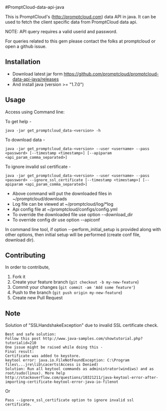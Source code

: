 #PromptCloud-data-api-java

This is PromptCloud's (http://promptcloud.com) data API in java. It can be used to fetch the client specific data from PromptCloud data api.

NOTE: API query  requires a valid userid and password.

For queries related to this gem please contact the folks at promptcloud or open a github issue.

## Installation
* Download latest jar form https://github.com/promptcloud/promptcloud-data-api-java/releases
* And install java (version >= "1.7.0")

## Usage

Access using Command line:

To get help -

    java -jar get_promptcloud_data-<version> -h 

To download data -

    java -jar get_promptcloud_data-<version> --user <username> --pass <password> [--timestamp <timestamp>] [--apiparam <api_param_comma_separated>]

To ignore invalid ssl certificate -
    
    java -jar get_promptcloud_data-<version> --user <username> --pass <password> --ignore_ssl_certificate [--timestamp <timestamp>] [--apiparam <api_param_comma_separated>] 


* Above command will put the downloaded files in ~/promptcloud/downloads
* Log file can be viewed at ~/promptcloud/log/*log
* Api config file at ~/promptcloud/configs/config.yml
* To override the downloaded file use option --download_dir <apidir full path>
* To override config dir use option --apiconf <apiconf full path>

In command line tool, if option --perform_initial_setup is provided along with other options, then initial setup will be performed (create conf file, download dir).

## Contributing
In order to contribute,

1. Fork it
2. Create your feature branch (`git checkout -b my-new-feature`)
3. Commit your changes (`git commit -am 'Add some feature'`)
4. Push to the branch (`git push origin my-new-feature`)
5. Create new Pull Request


## Note
Solution of "SSLHandshakeException" due to invalid SSL certificate check.  
 
    Best and safe solution: 
    Follow this post http://www.java-samples.com/showtutorial.php?tutorialid=210
    One issue might be raised while doing this -
    Final result:
    Certificate was added to keystore.
    keytool error: java.io.FileNotFoundException: C:\Program files\...jre\lib\cacerts(Access is Denied)
    Solution: Run all keytool commands as administrator(windiws) and as root/sudo(linux). More help http://stackoverflow.com/questions/10321211/java-keytool-error-after-importing-certificate-keytool-error-java-io-filenot

Or

    Pass --ignore_ssl_certificate option to ignore invalid ssl certificate.
